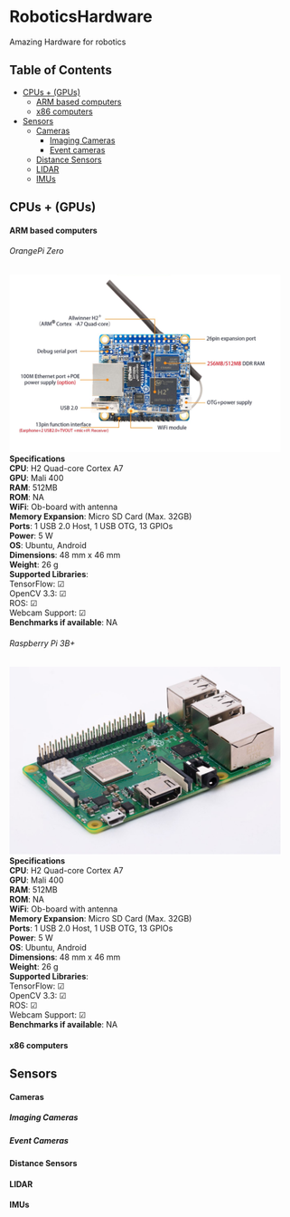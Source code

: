 # RoboticsHardware
Amazing Hardware for robotics

## Table of Contents
- [CPUs + (GPUs)](#cpus)
  - [ARM based computers](#armcpus)
  - [x86 computers](#x86cpus)
- [Sensors](#sensors)
  - [Cameras](#cameras)
    - [Imaging Cameras](#imagcameras)
    - [Event cameras](#eventcameras)
  - [Distance Sensors](#dist)
  - [LIDAR](#lidar)
  - [IMUs](#imu)

## CPUs + (GPUs)
<a name="cpus"/>

#### ARM based computers
<a name="armcpus"/>

###### OrangePi Zero <br>
[<img src="Images/OrangePi.PNG" width="480" />]() <br>
**Specifications**<br>
**CPU**: H2 Quad-core Cortex A7 <br>
**GPU**: Mali 400 <br>
**RAM**: 512MB <br>
**ROM**: NA <br>
**WiFi**: Ob-board with antenna <br>
**Memory Expansion**: Micro SD Card (Max. 32GB) <br>
**Ports**: 1 USB 2.0 Host, 1 USB OTG, 13 GPIOs <br>
**Power**: 5 W <br>
**OS**: Ubuntu, Android <br>
**Dimensions**: 48 mm x 46 mm <br>
**Weight**: 26 g <br> 
**Supported Libraries**: <br>
TensorFlow: &#9745; <br>
OpenCV 3.3: &#9745; <br>
ROS: &#9745; <br>
Webcam Support: &#9745; <br>
**Benchmarks if available**: NA <br>

###### Raspberry Pi 3B+ <br>
[<img src="Images/RaspberryPi3B+.PNG" width="480" />]() <br>
**Specifications**<br>
**CPU**: H2 Quad-core Cortex A7 <br>
**GPU**: Mali 400 <br>
**RAM**: 512MB <br>
**ROM**: NA <br>
**WiFi**: Ob-board with antenna <br>
**Memory Expansion**: Micro SD Card (Max. 32GB) <br>
**Ports**: 1 USB 2.0 Host, 1 USB OTG, 13 GPIOs <br>
**Power**: 5 W <br>
**OS**: Ubuntu, Android <br>
**Dimensions**: 48 mm x 46 mm <br>
**Weight**: 26 g <br> 
**Supported Libraries**: <br>
TensorFlow: &#9745; <br>
OpenCV 3.3: &#9745; <br>
ROS: &#9745; <br>
Webcam Support: &#9745; <br>
**Benchmarks if available**: NA <br>


#### x86 computers
<a name="x86cpus"/>

## Sensors
<a name="sensors"/>

#### Cameras
<a name="cameras"/>

##### Imaging Cameras 
<a name="imagcameras"/>

##### Event Cameras 
<a name="eventcameras"/>


#### Distance Sensors
<a name="dist"/>

#### LIDAR
<a name="lidar"/>

#### IMUs
<a name="imu"/>
 
